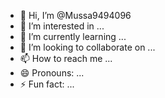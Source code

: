 - 👋 Hi, I’m @Mussa9494096
- 👀 I’m interested in ...
- 🌱 I’m currently learning ...
- 💞️ I’m looking to collaborate on ...
- 📫 How to reach me ...
- 😄 Pronouns: ...
- ⚡ Fun fact: ...

<!---
Mussa9494096/Mussa9494096 is a ✨ special ✨ repository because its `README.md` (this file) appears on your GitHub profile.
You can click the Preview link to take a look at your changes.
--->
